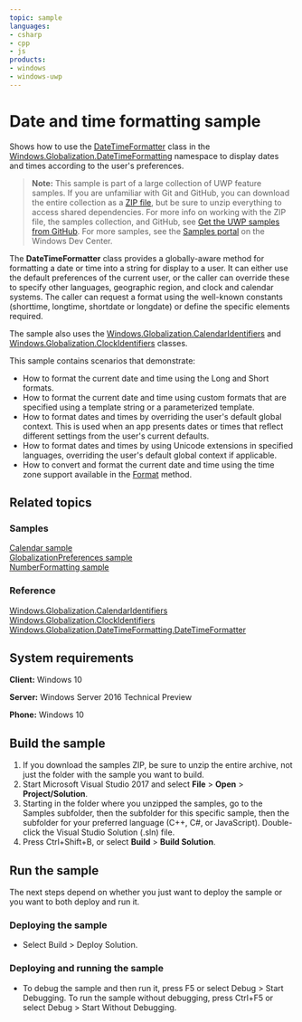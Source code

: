 ```yaml
---
topic: sample
languages:
- csharp
- cpp
- js
products:
- windows
- windows-uwp
---
```


<!--
  category: GlobalizationAndLocalization
  samplefwlink: http://go.microsoft.com/fwlink/p/?LinkId=624044
--->

# Date and time formatting sample

Shows how to use the [DateTimeFormatter](http://msdn.microsoft.com/library/windows/apps/br206828)
class in the [Windows.Globalization.DateTimeFormatting](http://msdn.microsoft.com/library/windows/apps/br206859)
namespace to display dates and times according to the user's preferences.

> **Note:** This sample is part of a large collection of UWP feature samples. 
> If you are unfamiliar with Git and GitHub, you can download the entire collection as a 
> [ZIP file](https://github.com/Microsoft/Windows-universal-samples/archive/master.zip), but be 
> sure to unzip everything to access shared dependencies. For more info on working with the ZIP file, 
> the samples collection, and GitHub, see [Get the UWP samples from GitHub](https://aka.ms/ovu2uq). 
> For more samples, see the [Samples portal](https://aka.ms/winsamples) on the Windows Dev Center. 

The **DateTimeFormatter**
class provides a globally-aware method for formatting a date or time into a string for display to a user.
It can either use the default preferences of the current user,
or the caller can override these to specify other languages, geographic region,
and clock and calendar systems.
The caller can request a format using the well-known constants
(shorttime, longtime, shortdate or longdate) or define the specific elements required.

The sample also uses the [Windows.Globalization.CalendarIdentifiers](http://msdn.microsoft.com/library/windows/apps/br229460)
and [Windows.Globalization.ClockIdentifiers](http://msdn.microsoft.com/library/windows/apps/br229462) classes.

This sample contains scenarios that demonstrate:

-   How to format the current date and time using the Long and Short formats.
-   How to format the current date and time using custom formats that are specified using a template string or a parameterized template.
-   How to format dates and times by overriding the user's default global context. This is used when an app presents dates or times that reflect different settings from the user's current defaults.
-   How to format dates and times by using Unicode extensions in specified languages, overriding the user's default global context if applicable.
-   How to convert and format the current date and time using the time zone support available in the [Format](http://msdn.microsoft.com/library/windows/apps/dn264145) method.

## Related topics

### Samples

[Calendar sample](../Calendar)  
[GlobalizationPreferences sample](../GlobalizationPreferences)  
[NumberFormatting sample](../NumberFormatting)  

### Reference

[Windows.Globalization.CalendarIdentifiers](http://msdn.microsoft.com/library/windows/apps/br229460)  
[Windows.Globalization.ClockIdentifiers](http://msdn.microsoft.com/library/windows/apps/br229462)  
[Windows.Globalization.DateTimeFormatting.DateTimeFormatter](http://msdn.microsoft.com/library/windows/apps/br206828)  

## System requirements

**Client:** Windows 10

**Server:** Windows Server 2016 Technical Preview

**Phone:** Windows 10

## Build the sample

1. If you download the samples ZIP, be sure to unzip the entire archive, not just the folder with the sample you want to build. 
2. Start Microsoft Visual Studio 2017 and select **File** \> **Open** \> **Project/Solution**.
3. Starting in the folder where you unzipped the samples, go to the Samples subfolder, then the subfolder for this specific sample, then the subfolder for your preferred language (C++, C#, or JavaScript). Double-click the Visual Studio Solution (.sln) file.
4. Press Ctrl+Shift+B, or select **Build** \> **Build Solution**.

## Run the sample

The next steps depend on whether you just want to deploy the sample or you want to both deploy and run it.

### Deploying the sample

- Select Build > Deploy Solution.

### Deploying and running the sample

- To debug the sample and then run it, press F5 or select Debug >  Start Debugging. To run the sample without debugging, press Ctrl+F5 or select Debug > Start Without Debugging. 
